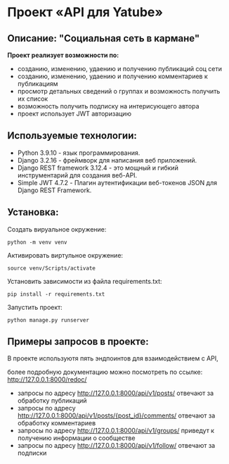 # Проект «API для Yatube»
## Описание: "Социальная сеть в кармане"
**Проект реализует возможности по:**
- созданию, изменению, удаению и получению публикаций соц сети
- созданию, изменению, удаению и получению комментариев к публикациям
- просмотр детальных сведений о группах и возможность получить их список
- возможность получить подписку на интерисующего автора
- проект использует JWT авторизацию
## Используемые технологии:
- Python 3.9.10 - язык программирования.
- Django 3.2.16 - фреймворк для написания веб приложений.
- Django REST framework 3.12.4 - это мощный и гибкий инструментарий для создания веб-API.
- Simple JWT 4.7.2 - Плагин аутентификации веб-токенов JSON для Django REST Framework.
## Установка:
Создать вируальное окружение:
```
python -m venv venv
```
Активировать виртульное окружение:
```
source venv/Scripts/activate
```
Установить зависимости из файла requirements.txt:
```
pip install -r requirements.txt
```
Запустить проект:
```
python manage.py runserver
```
## Примеры запросов в проекте:
В проекте используютя пять эндпоинтов для взаимодействием с API,

более подробную документацию можно посмотреть по ссылке:
http://127.0.0.1:8000/redoc/

- запросы по адресу http://127.0.0.1:8000/api/v1/posts/ отвечают за обработку публикаций
- запросы по адресу http://127.0.0.1:8000/api/v1/posts/{post_id}/comments/ отвечают за обработку комментариев
- запросы по адресу http://127.0.0.1:8000/api/v1/groups/ приведут к получению информации о сообществе
- запросы по адресу http://127.0.0.1:8000/api/v1/follow/ отвечают за подписки
